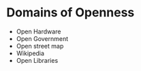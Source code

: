 Domains of Openness
===================

-   Open Hardware
-   Open Government
-   Open street map
-   Wikipedia
-   Open Libraries

